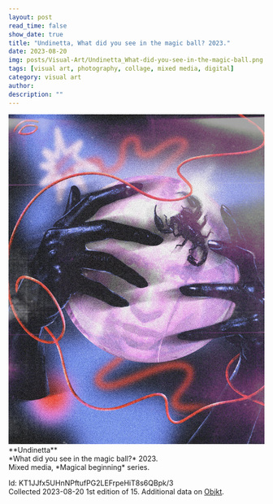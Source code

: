 ```yaml
---
layout: post
read_time: false
show_date: true
title: "Undinetta, What did you see in the magic ball? 2023."
date: 2023-08-20
img: posts/Visual-Art/Undinetta_What-did-you-see-in-the-magic-ball.png
tags: [visual art, photography, collage, mixed media, digital]
category: visual art
author: 
description: ""
---
```


<img src='./assets/img/posts/Visual-Art/Undinetta_What-did-you-see-in-the-magic-ball.png'>

<br>
**Undinetta**
<br>*What did you see in the magic ball?* 2023.
<br>Mixed media, *Magical beginning* series.

 <div class="page-separator"></div>

Id: KT1JJfx5UHnNPftufPG2LEFrpeHiT8s6QBpk/3
<br>Collected 2023-08-20 1st edition of 15. Additional data on [Objkt](https://objkt.com/tokens/KT1JJfx5UHnNPftufPG2LEFrpeHiT8s6QBpk/3).
